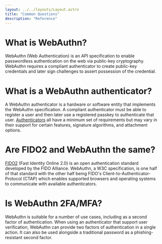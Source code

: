 ```yaml
---
layout: ../../layouts/Layout.astro
title: "Common Questions"
description: "Reference"
---
```


# What is WebAuthn?
WebAuthn (Web Authentication) is an API specification to enable passwordless authentication on the web via public-key cryptography. WebAuthn requires a compliant authenticator to create public-key credentials and later sign challenges to assert possession of the credential.

# What is a WebAuthn authenticator?
A WebAuthn authenticator is a hardware or software entity that implements the WebAuthn specification. A compliant authenticator must be able to register a user and then later use a registered passkey to authenticate that user. [Authenticators](/how-it-works/authenticators) all have a minimum set of requirements but may vary in their support for certain features, signature algorithms, and attachment options.

# Are FIDO2 and WebAuthn the same?
[FIDO2](/history/fido-protocols) (Fast Identity Online 2.0) is an open authentication standard developed by the FIDO Alliance. WebAuthn, a W3C specification, is one half of that standard with the other half being FIDO's Client-to-Authenticator-Protocol (CTAP) which enables supported browsers and operating systems to communicate with available authenticators.

# Is WebAuthn 2FA/MFA?
WebAuthn is suitable for a number of use cases, including as a second factor of authentication. When using an authenticator that support user verification, WebAuthn can provide two factors of authentication in a single action. It can also be used alongside a traditional password as a phishing-resistant second factor.